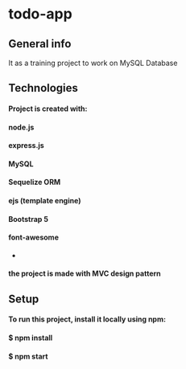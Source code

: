 # todo-app
## General info
It as a training project to work on MySQL Database

## Technologies
#### Project is created with:
#### node.js
#### express.js
#### MySQL
#### Sequelize ORM
#### ejs (template engine)
#### Bootstrap 5
#### font-awesome
*
#### the project is made with MVC design pattern

## Setup
#### To run this project, install it locally using npm:
#### $ npm install
#### $ npm start
